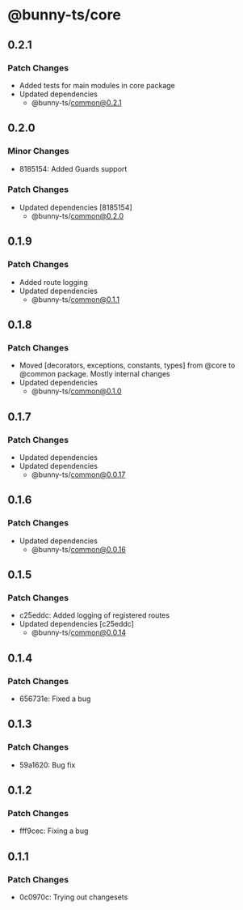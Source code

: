# @bunny-ts/core

## 0.2.1

### Patch Changes

- Added tests for main modules in core package
- Updated dependencies
  - @bunny-ts/common@0.2.1

## 0.2.0

### Minor Changes

- 8185154: Added Guards support

### Patch Changes

- Updated dependencies [8185154]
  - @bunny-ts/common@0.2.0

## 0.1.9

### Patch Changes

- Added route logging
- Updated dependencies
  - @bunny-ts/common@0.1.1

## 0.1.8

### Patch Changes

- Moved [decorators, exceptions, constants, types] from @core to @common package. Mostly internal changes
- Updated dependencies
  - @bunny-ts/common@0.1.0

## 0.1.7

### Patch Changes

- Updated dependencies
- Updated dependencies
  - @bunny-ts/common@0.0.17

## 0.1.6

### Patch Changes

- Updated dependencies
  - @bunny-ts/common@0.0.16

## 0.1.5

### Patch Changes

- c25eddc: Added logging of registered routes
- Updated dependencies [c25eddc]
  - @bunny-ts/common@0.0.14

## 0.1.4

### Patch Changes

- 656731e: Fixed a bug

## 0.1.3

### Patch Changes

- 59a1620: Bug fix

## 0.1.2

### Patch Changes

- fff9cec: Fixing a bug

## 0.1.1

### Patch Changes

- 0c0970c: Trying out changesets
